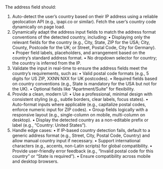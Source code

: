 The address field should:
1.  Auto-detect the user’s country based on their IP address using a reliable geolocation API (e.g., ipapi.co or similar). Fetch the user’s country code dynamically on page load.
2.  Dynamically adapt the address input fields to match the address format conventions of the detected country, including:
	•  Displaying only the relevant fields for the country (e.g., City, State, ZIP for the USA; City, County, Postcode for the UK; or Street, Postal Code, City for Germany).
	•  Proper field labels, placeholders, and arrangement based on the country’s standard address format.
	•  No dropdown selector for country; the country is inferred from the IP.
3.  Validate the input in real-time to ensure the address fields meet the country’s requirements, such as:
	•  Valid postal code formats (e.g., 5 digits for US ZIP, XXNN NXX for UK postcodes).
	•  Required fields based on country conventions (e.g., State is mandatory for the USA but not for the UK).
	•  Optional fields like “Apartment/Suite” for flexibility.
4.  Provide a clean, modern UI:
	•  Use a professional, minimal design with consistent styling (e.g., subtle borders, clear labels, focus states).
	•  Auto-format inputs where applicable (e.g., capitalize postal codes, enforce numeric input for ZIP codes).
	•  Group fields logically with a responsive layout (e.g., single-column on mobile, multi-column on desktop).
	•  Display the detected country as a non-editable prefix or label (e.g., “Country: United States”).
5.  Handle edge cases:
	•  If IP-based country detection fails, default to a generic address format (e.g., Street, City, Postal Code, Country) and allow manual country input if necessary.
	•  Support international characters (e.g., accents, non-Latin scripts) for global compatibility.
	•  Provide user-friendly error feedback (e.g., “Invalid postal code for this country” or “State is required”).
	•  Ensure compatibility across mobile and desktop browsers.